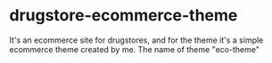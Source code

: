 # drugstore-ecommerce-theme
It's an ecommerce site for drugstores, and for the theme it's a simple ecommerce theme created by me. The name of theme "eco-theme"
